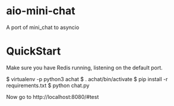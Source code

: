 # aio-mini-chat
A port of mini_chat to asyncio

# QuickStart

Make sure you have Redis running, listening on the default port.

$ virtualenv -p python3 achat
$ . achat/bin/activate
$ pip install -r requirements.txt
$ python chat.py

Now go to http://localhost:8080/#test

